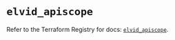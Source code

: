 # `elvid_apiscope`

Refer to the Terraform Registry for docs: [`elvid_apiscope`](https://registry.terraform.io/providers/3lvia/elvid/2.1.1/docs/resources/apiscope).
